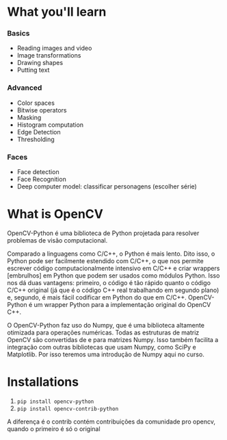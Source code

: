 # What you'll learn
### Basics
- Reading images and video
- Image transformations
- Drawing shapes
- Putting text
### Advanced
- Color spaces
- Bitwise operators
- Masking
- Histogram computation
- Edge Detection
- Thresholding
### Faces
- Face detection
- Face Recognition
- Deep computer model: classificar personagens (escolher série)

# What is OpenCV
OpenCV-Python é uma biblioteca de Python projetada para resolver problemas de visão computacional.

Comparado a linguagens como C/C++, o Python é mais lento. Dito isso, o Python pode ser facilmente estendido com C/C++, o que nos permite escrever código computacionalmente intensivo em C/C++ e criar wrappers [embrulhos] em Python que podem ser usados como módulos Python. Isso nos dá duas vantagens: primeiro, o código é tão rápido quanto o código C/C++ original (já que é o código C++ real trabalhando em segundo plano) e, segundo, é mais fácil codificar em Python do que em C/C++. OpenCV-Python é um wrapper Python para a implementação original do OpenCV C++.

O OpenCV-Python faz uso do Numpy, que é uma biblioteca altamente otimizada para operações numéricas. Todas as estruturas de matriz OpenCV são convertidas de e para matrizes Numpy. Isso também facilita a integração com outras bibliotecas que usam Numpy, como SciPy e Matplotlib. Por isso teremos uma introdução de Numpy aqui no curso.

# Installations
1. `pip install opencv-python`
2. `pip install opencv-contrib-python`

A diferença é o contrib contém contribuições da comunidade pro opencv, quando o primeiro é só o original

